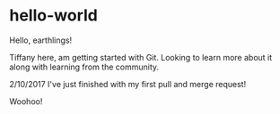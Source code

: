 # hello-world

Hello, earthlings!

Tiffany here, am getting started with Git. 
Looking to learn more about it along with learning from the community.

2/10/2017
I've just finished with my first pull and merge request!

Woohoo!
